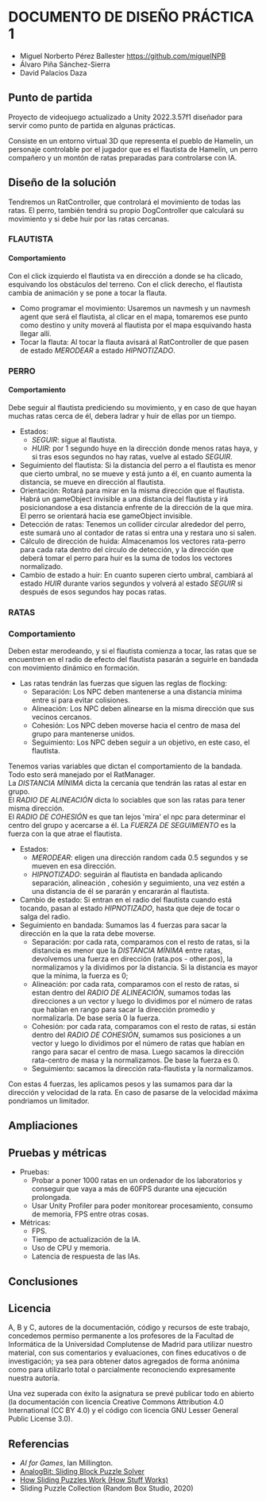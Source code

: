 # DOCUMENTO DE DISEÑO PRÁCTICA 1
- Miguel Norberto Pérez Ballester https://github.com/miguelNPB
- Álvaro Piña Sánchez-Sierra
- David Palacios Daza

## Punto de partida

Proyecto de videojuego actualizado a Unity 2022.3.57f1 diseñador para servir como punto de partida en algunas prácticas.

Consiste en un entorno virtual 3D que representa el pueblo de Hamelín, un personaje controlable por el jugador que es el flautista de Hamelín, un perro compañero y un montón de ratas preparadas para controlarse con IA.

## Diseño de la solución

Tendremos un RatController, que controlará el movimiento de todas las ratas. El perro, también tendrá su propio DogController que calculará su movimiento y si debe huir por las ratas cercanas.

### FLAUTISTA
#### Comportamiento
Con el click izquierdo el flautista va en dirección a donde se ha clicado, esquivando los obstáculos del terreno. Con el click derecho, el flautista cambia de animación y se pone a tocar la flauta.

- Como programar el movimiento: Usaremos un navmesh y un navmesh agent que será el flautista, al clicar en el mapa, tomaremos ese punto como destino y unity moverá al flautista por el mapa esquivando hasta llegar allí.
- Tocar la flauta: Al tocar la flauta avisará al RatController de que pasen de estado *MERODEAR* a estado *HIPNOTIZADO*.

### PERRO
#### Comportamiento
Debe seguir al flautista prediciendo su movimiento, y en caso de que hayan muchas ratas cerca de él, debera ladrar y huir de ellas por un tiempo.

- Estados:
    - *SEGUIR*: sigue al flautista.
    - *HUIR*: por 1 segundo huye en la dirección donde menos ratas haya, y si tras esos segundos no hay ratas, vuelve al estado *SEGUIR*.
- Seguimiento del flautista: Si la distancia del perro a el flautista es menor que cierto umbral, no se mueve y está junto a él, en cuanto aumenta la distancia, se mueve en dirección al flautista.
- Orientación: Rotará para mirar en la misma dirección que el flautista. Habrá un gameObject invisible a una distancia del flautista y irá posicionandose a esa distancia enfrente de la dirección de la que mira.
El perro se orientará hacia ese gameObject invisible.
- Detección de ratas: Tenemos un collider circular alrededor del perro, este sumará uno al contador de ratas si entra una y restara uno si salen. 
- Cálculo de dirección de huida: Almacenamos los vectores rata-perro para cada rata dentro del círculo de detección, y la dirección que deberá tomar el perro para huir es la suma de todos los vectores normalizado.
- Cambio de estado a huir: En cuanto superen cierto umbral, cambiará al estado *HUIR* durante varios segundos y volverá al estado *SEGUIR* si después de esos segundos hay pocas ratas.

### RATAS
### Comportamiento
Deben estar merodeando, y si el flautista comienza a tocar, las ratas que se encuentren en el radio de efecto del flautista pasarán a seguirle en bandada con movimiento dinámico en formación.  
- Las ratas tendrán las fuerzas que siguen las reglas de flocking:  
    -   Separación: Los NPC deben mantenerse a una distancia mínima entre sí para evitar colisiones.
    -   Alineación: Los NPC deben alinearse en la misma dirección que sus vecinos cercanos.
    -   Cohesión: Los NPC deben moverse hacia el centro de masa del grupo para mantenerse unidos.
    -   Seguimiento: Los NPC deben seguir a un objetivo, en este caso, el flautista.  

Tenemos varias variables que dictan el comportamiento de la bandada.
Todo esto será manejado por el RatManager.  
La *DISTANCIA MÍNIMA* dicta la cercanía que tendrán las ratas al estar en grupo.   
El *RADIO DE ALINEACIÓN* dicta lo sociables que son las ratas para tener misma dirección.  
El *RADIO DE COHESIÓN* es que tan lejos 'mira' el npc para determinar el centro del grupo y acercarse a él.
La *FUERZA DE SEGUIMIENTO* es la fuerza con la que atrae el flautista.

- Estados:
    - *MERODEAR*: eligen una dirección random cada 0.5 segundos y se mueven en esa dirección.
    - *HIPNOTIZADO*: seguirán al flautista en bandada aplicando separación, alineación , cohesión y seguimiento, una vez estén a una distancia de él se pararán y encararán al flautista.
- Cambio de estado:
    Si entran en el radio del flautista cuando está tocando, pasan al estado *HIPNOTIZADO*, hasta que deje de tocar o salga del radio.
- Seguimiento en bandada:
    Sumamos las 4 fuerzas para sacar la dirección en la que la rata debe moverse.
    - Separación: por cada rata, comparamos con el resto de ratas, si la distancia es menor que la *DISTANCIA MÍNIMA* entre ratas, devolvemos una fuerza en dirección (rata.pos - other.pos), la normalizamos y la dividimos por la distancia. Si la distancia es mayor que la mínima, la fuerza es 0;
    - Alineación: por cada rata, comparamos con el resto de ratas, si estan dentro del *RADIO DE ALINEACIÓN*, sumamos todas las direcciones a un vector y luego lo dividimos por el número de ratas que habían en rango para sacar la dirección promedio y normalizarla. De base sería 0 la fuerza.
    - Cohesión: por cada rata, comparamos con el resto de ratas, si están dentro del *RADIO DE COHESIÓN*, sumamos sus posiciones a un vector y luego lo dividimos por el número de ratas que habían en rango para sacar el centro de masa. Luego sacamos la dirección rata-centro de masa y la normalizamos. De base la fuerza es 0.
    - Seguimiento: sacamos la dirección rata-flautista y la normalizamos.

Con estas 4 fuerzas, les aplicamos pesos y las sumamos para dar la dirección y velocidad de la rata. En caso de pasarse de la velocidad máxima pondriamos un limitador.

## Ampliaciones

## Pruebas y métricas

- Pruebas:
    - Probar a poner 1000 ratas en un ordenador de los laboratorios y conseguir que vaya a más de 60FPS durante una ejecución prolongada.
    - Usar Unity Profiler para poder monitorear procesamiento, consumo de memoria, FPS entre otras cosas.
- Métricas:
    - FPS.
    - Tiempo de actualización de la IA.
    - Uso de CPU y memoria.
    - Latencia de respuesta de las IAs.

## Conclusiones

## Licencia
A, B y C, autores de la documentación, código y recursos de este trabajo, concedemos permiso permanente a los profesores de la Facultad de Informática de la Universidad Complutense de Madrid para utilizar nuestro material, con sus comentarios y evaluaciones, con fines educativos o de investigación; ya sea para obtener datos agregados de forma anónima como para utilizarlo total o parcialmente reconociendo expresamente nuestra autoría.

Una vez superada con éxito la asignatura se prevé publicar todo en abierto (la documentación con licencia Creative Commons Attribution 4.0 International (CC BY 4.0) y el código con licencia GNU Lesser General Public License 3.0).

## Referencias
* *AI for Games*, Ian Millington.
* [AnalogBit: Sliding Block Puzzle Solver](http://analogbit.com/software/puzzletools/)
* [How Sliding Puzzles Work (How Stuff Works)](https://entertainment.howstuffworks.com/puzzles/sliding-puzzles.htm)
* Sliding Puzzle Collection (Random Box Studio, 2020)